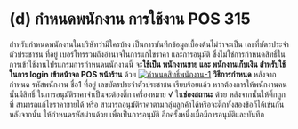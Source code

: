# (d)    กำหนดพนักงาน การใช้งาน POS  315

สำหรับกำหนดพนักงานในบริษัทว่ามีใครบ้าง
เป็นการบันทึกข้อมูลเบื้องต้นไม่ว่าจะเป็น เลขที่บัตรประจำตัวประชาชน ที่อยู่
เบอร์โทรรวมถึงอำนาจในการแก้ไขราคา และการอนุมัติ
ซึ่งไม่ใช่การกำหนดสิทธิ์ในการเข้าใช้งานโปรแกรมการกำหนดนนักงานนี้ จะ**ใช้เป็น
พนักงานขาย และ พนักงานเก็บเงิน สำหรับใช้ในการ login เข้าหน้าจอ POS หน้าร้าน**
ด้วย [![กำหนดสิทธิ์พนักงาน-1](/images/กำหนดสิทธิ์พนักงาน-1.jpg)](/images/กำหนดสิทธิ์พนักงาน-1.jpg) **วิธีการกำหนด**
หลังจากกำหนด รหัสพนักงาน ชื่อ1 ที่อยู่ เลขบัตรประจำตัวประชาชน เรียบร้อยแล้ว
หากต้องการให้พนักงานคนนั้นมีสิทธิ์ ในการอนุมัติราคาจำเป็นจะต้องติ๊ก
เครื่องหมาย √ ใน**ช่องสถานะ** ด้วย หลังจากนั้นให้ติ๊กถูกที่
สามารถแก้ไขราคาขายได้ หรือ
สามารถอนุมัติราคาตามกลุ่มลูกค้าได้หรือจะติ๊กทั้งสองข้อก็ได้เช่นกัน หลังจากนั้น
ให้กำหนดรหัสผ่านด้วย เพื่อเป็นการอนุมัติ
อีกครั้งหนึ่งเมื่อมีการอนุมัติและบันทึก

